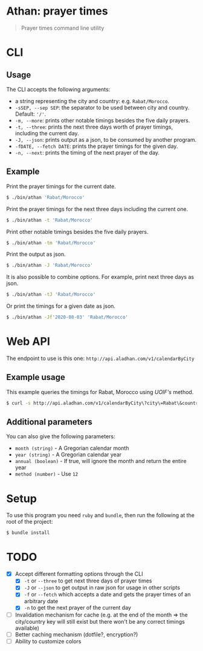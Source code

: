 # Athan: prayer times

> Prayer times command line utility

# CLI

## Usage

The CLI accepts the following arguments:

- a string representing the city and country: e.g. `Rabat/Morocco`.
- `-sSEP, --sep SEP`: the separator to be used between city and country. Default:
    `'/'`.
- `-m, --more`: prints other notable timings besides the five daily prayers.
- `-t, --three`: prints the next three days worth of prayer timings, including
    the current day.
- `-J, --json`: prints output as a json, to be consumed by another program.
- `-fDATE, --fetch DATE`: prints the prayer timings for the given day.
- `-n, --next`: prints the timing of the next prayer of the day.

## Example

Print the prayer timings for the current date.
```bash
$ ./bin/athan 'Rabat/Morocco'
```

Print the prayer timings for the next three days including the current one.
```bash
$ ./bin/athan -t 'Rabat/Morocco'
```

Print other notable timings besides the five daily prayers.
```bash
$ ./bin/athan -tm 'Rabat/Morocco'
```

Print the output as json.
```bash
$ ./bin/athan -J 'Rabat/Morocco'
```

It is also possible to combine options. For example, print next three days as
json.
```bash
$ ./bin/athan -tJ 'Rabat/Morocco'
```

Or print the timings for a given date as json.
```bash
$ ./bin/athan -Jf'2020-08-03' 'Rabat/Morocco'
```

# Web API

The endpoint to use is this one: `http://api.aladhan.com/v1/calendarByCity`

## Example usage

This example queries the timings for Rabat, Morocco using
_UOIF's_ method.

```bash
$ curl -s http://api.aladhan.com/v1/calendarByCity\?city\=Rabat\&country\=Morocco\&method\=12 | jq
```

## Additional parameters

You can also give the following parameters:

-   `month (string)` - A Gregorian calendar month
-   `year (string)` - A Gregorian calendar year
-   `annual (boolean)` - If true, will ignore the month and return
    the entire year
-   `method (number)` - Use `12`

# Setup

To use this program you need `ruby` and `bundle`, then run the following at the
root of the project:
```bash
$ bundle install
```
# TODO

- [x] Accept different formatting options through the CLI
    - [x] `-t` or `--three` to get next three days of prayer times
    - [x] `-J` or `--json` to get output in raw json for usage in other scripts
    - [x] `-f` or `--fetch` which accepts a date and gets the prayer times of an arbitrary date
    - [x] `-n` to get the next prayer of the current day
- [ ] Invalidation mechanism for cache (e.g. at the end of the month => the city/country key will still exist but there won't be any correct timings available) 
- [ ] Better caching mechanism (dotfile?, encryption?)
- [ ] Ability to customize colors
